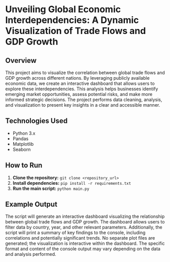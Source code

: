 # Unveiling Global Economic Interdependencies: A Dynamic Visualization of Trade Flows and GDP Growth

## Overview

This project aims to visualize the correlation between global trade flows and GDP growth across different nations.  By leveraging publicly available economic data, we create an interactive dashboard that allows users to explore these interdependencies. This analysis helps businesses identify emerging market opportunities, assess potential risks, and make more informed strategic decisions. The project performs data cleaning, analysis, and visualization to present key insights in a clear and accessible manner.

## Technologies Used

* Python 3.x
* Pandas
* Matplotlib
* Seaborn


## How to Run

1. **Clone the repository:**  `git clone <repository_url>`
2. **Install dependencies:** `pip install -r requirements.txt`
3. **Run the main script:** `python main.py`

## Example Output

The script will generate an interactive dashboard visualizing the relationship between global trade flows and GDP growth.  The dashboard allows users to filter data by country, year, and other relevant parameters.  Additionally, the script will print a summary of key findings to the console, including correlations and potentially significant trends.  No separate plot files are generated; the visualization is interactive within the dashboard.  The specific format and content of the console output may vary depending on the data and analysis performed.